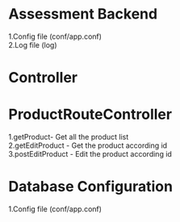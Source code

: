 # Assessment Backend
1.Config file (conf/app.conf) <br />
2.Log file (log)

# Controller <br />
# ProductRouteController
1.getProduct- Get all the product list <br />
2.getEditProduct - Get the product according id <br />
3.postEditProduct - Edit the product according id

# Database Configuration
1.Config file (conf/app.conf)
